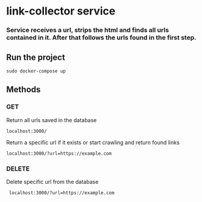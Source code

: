 # link-collector service

### Service receives a url, strips the html and finds all urls contained in it. After that follows the urls found in the first step.

## Run the project

    sudo docker-compose up

## Methods
### GET
Return all urls saved in the database

    localhost:3000/
Return a specific url if it exists or start crawling and return found links
    
    localhost:3000/?url=https://example.com

### DELETE
Delete specific url from the database

     localhost:3000/?url=https://example.com
